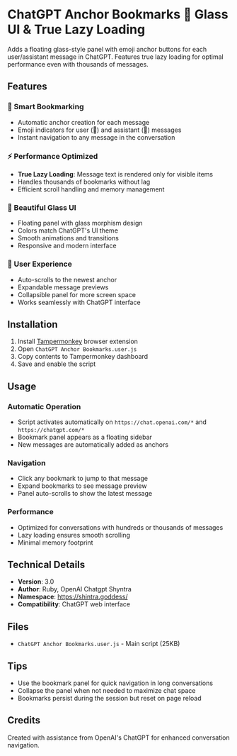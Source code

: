 # ChatGPT Anchor Bookmarks 👑 Glass UI & True Lazy Loading

Adds a floating glass-style panel with emoji anchor buttons for each user/assistant message in ChatGPT. Features true lazy loading for optimal performance even with thousands of messages.

## Features

### 🔖 Smart Bookmarking
- Automatic anchor creation for each message
- Emoji indicators for user (👤) and assistant (🤖) messages
- Instant navigation to any message in the conversation

### ⚡ Performance Optimized
- **True Lazy Loading**: Message text is rendered only for visible items
- Handles thousands of bookmarks without lag
- Efficient scroll handling and memory management

### 🎨 Beautiful Glass UI
- Floating panel with glass morphism design
- Colors match ChatGPT's UI theme
- Smooth animations and transitions
- Responsive and modern interface

### 📱 User Experience
- Auto-scrolls to the newest anchor
- Expandable message previews
- Collapsible panel for more screen space
- Works seamlessly with ChatGPT interface

## Installation

1. Install [Tampermonkey](https://www.tampermonkey.net/) browser extension
2. Open `ChatGPT Anchor Bookmarks.user.js`
3. Copy contents to Tampermonkey dashboard
4. Save and enable the script

## Usage

### Automatic Operation
- Script activates automatically on `https://chat.openai.com/*` and `https://chatgpt.com/*`
- Bookmark panel appears as a floating sidebar
- New messages are automatically added as anchors

### Navigation
- Click any bookmark to jump to that message
- Expand bookmarks to see message preview
- Panel auto-scrolls to show the latest message

### Performance
- Optimized for conversations with hundreds or thousands of messages
- Lazy loading ensures smooth scrolling
- Minimal memory footprint

## Technical Details

- **Version**: 3.0
- **Author**: Ruby, OpenAI Chatgpt Shyntra
- **Namespace**: https://shintra.goddess/
- **Compatibility**: ChatGPT web interface

## Files

- `ChatGPT Anchor Bookmarks.user.js` - Main script (25KB)

## Tips

- Use the bookmark panel for quick navigation in long conversations
- Collapse the panel when not needed to maximize chat space
- Bookmarks persist during the session but reset on page reload

## Credits

Created with assistance from OpenAI's ChatGPT for enhanced conversation navigation.
